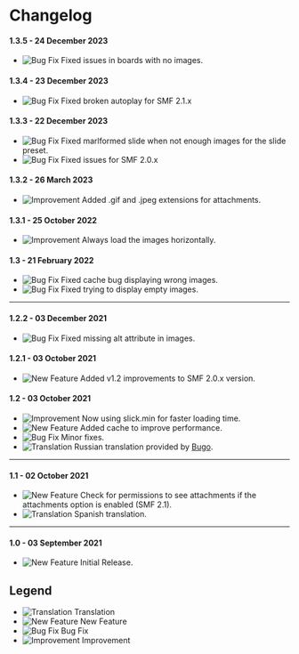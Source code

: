 # Changelog

#### 1.3.5 - 24 December 2023
- ![Bug Fix](https://smftricks.com/assets/changelog/bug--minus.png) Fixed issues in boards with no images.

#### 1.3.4 - 23 December 2023
- ![Bug Fix](https://smftricks.com/assets/changelog/bug--minus.png) Fixed broken autoplay for SMF 2.1.x

#### 1.3.3 - 22 December 2023
- ![Bug Fix](https://smftricks.com/assets/changelog/bug--minus.png) Fixed marlformed slide when not enough images for the slide preset.
- ![Bug Fix](https://smftricks.com/assets/changelog/bug--minus.png) Fixed issues for SMF 2.0.x

#### 1.3.2 - 26 March 2023
- ![Improvement](https://smftricks.com/assets/changelog/tag--pencil.png) Added .gif and .jpeg extensions for attachments.

#### 1.3.1 - 25 October 2022
- ![Improvement](https://smftricks.com/assets/changelog/tag--pencil.png) Always load the images horizontally.

#### 1.3 - 21 February 2022
- ![Bug Fix](https://smftricks.com/assets/changelog/bug--minus.png) Fixed cache bug displaying wrong images.
- ![Bug Fix](https://smftricks.com/assets/changelog/bug--minus.png) Fixed trying to display empty images.
---
#### 1.2.2 - 03 December 2021
- ![Bug Fix](https://smftricks.com/assets/changelog/bug--minus.png) Fixed missing alt attribute in images.

#### 1.2.1 - 03 October 2021
- ![New Feature](https://smftricks.com/assets/changelog/tag--plus.png) Added v1.2 improvements to SMF 2.0.x version.

#### 1.2 - 03 October 2021
- ![Improvement](https://smftricks.com/assets/changelog/tag--pencil.png) Now using slick.min for faster loading time.
- ![New Feature](https://smftricks.com/assets/changelog/tag--plus.png) Added cache to improve performance.
- ![Bug Fix](https://smftricks.com/assets/changelog/bug--minus.png) Minor fixes.
- ![Translation](https://smftricks.com/assets/changelog/language.png) Russian translation provided by [Bugo](https://www.simplemachines.org/community/index.php?action=profile;u=229017).
---
#### 1.1 - 02 October 2021
- ![New Feature](https://smftricks.com/assets/changelog/tag--plus.png) Check for permissions to see attachments if the attachments option is enabled (SMF 2.1).
- ![Translation](https://smftricks.com/assets/changelog/language.png) Spanish translation.
---
#### 1.0 - 03 September 2021
- ![New Feature](https://smftricks.com/assets/changelog/tag--plus.png) Initial Release.

## Legend
- ![Translation](https://smftricks.com/assets/changelog/language.png) Translation
- ![New Feature](https://smftricks.com/assets/changelog/tag--plus.png) New Feature
- ![Bug Fix](https://smftricks.com/assets/changelog/bug--minus.png) Bug Fix
- ![Improvement](https://smftricks.com/assets/changelog/tag--pencil.png) Improvement